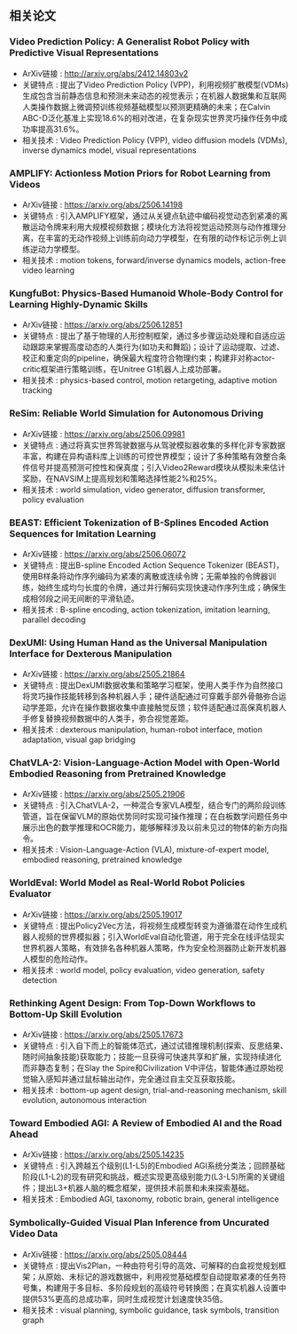 ## 相关论文

### Video Prediction Policy: A Generalist Robot Policy with Predictive Visual Representations
- ArXiv链接 : http://arxiv.org/abs/2412.14803v2
- 关键特点 : 提出了Video Prediction Policy (VPP)，利用视频扩散模型(VDMs)生成包含当前静态信息和预测未来动态的视觉表示；在机器人数据集和互联网人类操作数据上微调预训练视频基础模型以预测更精确的未来；在Calvin ABC-D泛化基准上实现18.6%的相对改进，在复杂现实世界灵巧操作任务中成功率提高31.6%。
- 相关技术 : Video Prediction Policy (VPP), video diffusion models (VDMs), inverse dynamics model, visual representations

### AMPLIFY: Actionless Motion Priors for Robot Learning from Videos
- ArXiv链接 : https://arxiv.org/abs/2506.14198
- 关键特点 : 引入AMPLIFY框架，通过从关键点轨迹中编码视觉动态到紧凑的离散运动令牌来利用大规模视频数据；模块化方法将视觉运动预测与动作推理分离，在丰富的无动作视频上训练前向动力学模型，在有限的动作标记示例上训练逆动力学模型。
- 相关技术 : motion tokens, forward/inverse dynamics models, action-free video learning

### KungfuBot: Physics-Based Humanoid Whole-Body Control for Learning Highly-Dynamic Skills
- ArXiv链接 : https://arxiv.org/abs/2506.12851
- 关键特点 : 提出了基于物理的人形控制框架，通过多步骤运动处理和自适应运动跟踪来掌握高度动态的人类行为(如功夫和舞蹈)；设计了运动提取、过滤、校正和重定向的pipeline，确保最大程度符合物理约束；构建非对称actor-critic框架进行策略训练，在Unitree G1机器人上成功部署。
- 相关技术 : physics-based control, motion retargeting, adaptive motion tracking

### ReSim: Reliable World Simulation for Autonomous Driving
- ArXiv链接 : https://arxiv.org/abs/2506.09981
- 关键特点 : 通过将真实世界驾驶数据与从驾驶模拟器收集的多样化非专家数据丰富，构建在异构语料库上训练的可控世界模型；设计了多种策略有效整合条件信号并提高预测可控性和保真度；引入Video2Reward模块从模拟未来估计奖励，在NAVSIM上提高规划和策略选择性能2%和25%。
- 相关技术 : world simulation, video generator, diffusion transformer, policy evaluation

### BEAST: Efficient Tokenization of B-Splines Encoded Action Sequences for Imitation Learning
- ArXiv链接 : https://arxiv.org/abs/2506.06072
- 关键特点 : 提出B-spline Encoded Action Sequence Tokenizer (BEAST)，使用B样条将动作序列编码为紧凑的离散或连续令牌；无需单独的令牌器训练，始终生成均匀长度的令牌，通过并行解码实现快速动作序列生成；确保生成相邻段之间无间断的平滑轨迹。
- 相关技术 : B-spline encoding, action tokenization, imitation learning, parallel decoding

### DexUMI: Using Human Hand as the Universal Manipulation Interface for Dexterous Manipulation
- ArXiv链接 : https://arxiv.org/abs/2505.21864
- 关键特点 : 提出DexUMI数据收集和策略学习框架，使用人类手作为自然接口将灵巧操作技能转移到各种机器人手；硬件适配通过可穿戴手部外骨骼弥合运动学差距，允许在操作数据收集中直接触觉反馈；软件适配通过高保真机器人手修复替换视频数据中的人类手，弥合视觉差距。
- 相关技术 : dexterous manipulation, human-robot interface, motion adaptation, visual gap bridging

### ChatVLA-2: Vision-Language-Action Model with Open-World Embodied Reasoning from Pretrained Knowledge
- ArXiv链接 : https://arxiv.org/abs/2505.21906
- 关键特点 : 引入ChatVLA-2，一种混合专家VLA模型，结合专门的两阶段训练管道，旨在保留VLM的原始优势同时实现可操作推理；在白板数学问题任务中展示出色的数学推理和OCR能力，能够解释涉及以前未见过的物体的新方向指令。
- 相关技术 : Vision-Language-Action (VLA), mixture-of-expert model, embodied reasoning, pretrained knowledge

### WorldEval: World Model as Real-World Robot Policies Evaluator
- ArXiv链接 : https://arxiv.org/abs/2505.19017
- 关键特点 : 提出Policy2Vec方法，将视频生成模型转变为遵循潜在动作生成机器人视频的世界模拟器；引入WorldEval自动化管道，用于完全在线评估现实世界机器人策略，有效排名各种机器人策略，作为安全检测器防止新开发机器人模型的危险动作。
- 相关技术 : world model, policy evaluation, video generation, safety detection

### Rethinking Agent Design: From Top-Down Workflows to Bottom-Up Skill Evolution
- ArXiv链接 : https://arxiv.org/abs/2505.17673
- 关键特点 : 引入自下而上的智能体范式，通过试错推理机制(探索、反思结果、随时间抽象技能)获取能力；技能一旦获得可快速共享和扩展，实现持续进化而非静态复制；在Slay the Spire和Civilization V中评估，智能体通过原始视觉输入感知并通过鼠标输出动作，完全通过自主交互获取技能。
- 相关技术 : bottom-up agent design, trial-and-reasoning mechanism, skill evolution, autonomous interaction

### Toward Embodied AGI: A Review of Embodied AI and the Road Ahead
- ArXiv链接 : https://arxiv.org/abs/2505.14235
- 关键特点 : 引入跨越五个级别(L1-L5)的Embodied AGI系统分类法；回顾基础阶段(L1-L2)的现有研究和挑战，概述实现更高级别能力(L3-L5)所需的关键组件；提出L3+机器人脑的概念框架，提供技术前景和未来探索基础。
- 相关技术 : Embodied AGI, taxonomy, robotic brain, general intelligence

### Symbolically-Guided Visual Plan Inference from Uncurated Video Data
- ArXiv链接 : https://arxiv.org/abs/2505.08444
- 关键特点 : 提出Vis2Plan，一种由符号引导的高效、可解释的白盒视觉规划框架；从原始、未标记的游戏数据中，利用视觉基础模型自动提取紧凑的任务符号集，构建用于多目标、多阶段规划的高级符号转换图；在真实机器人设置中提供53%更高的总成功率，同时生成视觉计划速度快35倍。
- 相关技术 : visual planning, symbolic guidance, task symbols, transition graph